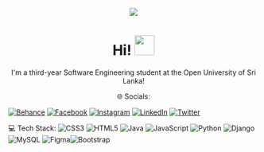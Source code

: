 
 <p align="center"><a href="https://imgur.com/sh07vdn"><img src="https://i.imgur.com/sh07vdn.png" title=" " /></a></p>

<p align="center"><h1 align="center">Hi! <img src="https://media.giphy.com/media/8XaBSsyQaYFxxNqznU/giphy.gif" width="40" height="40"/></h1>
<p align="center">I'm a third-year Software Engineering student at the Open University of Sri Lanka! </p>

<p align="center"> 🌐 Socials:</p>

[![Behance](https://img.shields.io/badge/Behance-1769ff?logo=behance&logoColor=white)](https://behance.net/kavindushavinda) [![Facebook](https://img.shields.io/badge/Facebook-%231877F2.svg?logo=Facebook&logoColor=white)](https://facebook.com/kavindu.shavinda.10) [![Instagram](https://img.shields.io/badge/Instagram-%23E4405F.svg?logo=Instagram&logoColor=white)](https://instagram.com/kavindu.96) [![LinkedIn](https://img.shields.io/badge/LinkedIn-%230077B5.svg?logo=linkedin&logoColor=white)](https://linkedin.com/in/mgkshavinda) [![Twitter](https://img.shields.io/badge/Twitter-%231DA1F2.svg?logo=Twitter&logoColor=white)](https://twitter.com/@kavindush)

 💻 Tech Stack:
![CSS3](https://img.shields.io/badge/css3-%231572B6.svg?style=for-the-badge&logo=css3&logoColor=white) ![HTML5](https://img.shields.io/badge/html5-%23E34F26.svg?style=for-the-badge&logo=html5&logoColor=white) ![Java](https://img.shields.io/badge/java-%23ED8B00.svg?style=for-the-badge&logo=java&logoColor=white) ![JavaScript](https://img.shields.io/badge/javascript-%23323330.svg?style=for-the-badge&logo=javascript&logoColor=%23F7DF1E) ![Python](https://img.shields.io/badge/python-3670A0?style=for-the-badge&logo=python&logoColor=ffdd54) ![Django](https://img.shields.io/badge/django-%23092E20.svg?style=for-the-badge&logo=django&logoColor=white) ![MySQL](https://img.shields.io/badge/mysql-%2300f.svg?style=for-the-badge&logo=mysql&logoColor=white) 	![Figma](https://img.shields.io/badge/figma-%23F24E1E.svg?style=for-the-badge&logo=figma&logoColor=white)![Bootstrap](https://img.shields.io/badge/bootstrap-563D7C?style=for-the-badge&logo=bootstrap&logoColor=white)

